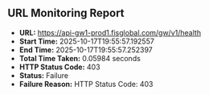 ## URL Monitoring Report

- **URL:** https://api-gw1-prod1.fisglobal.com/gw/v1/health
- **Start Time:** 2025-10-17T19:55:57.192557
- **End Time:** 2025-10-17T19:55:57.252397
- **Total Time Taken:** 0.05984 seconds
- **HTTP Status Code:** 403
- **Status:** Failure
- **Failure Reason:** HTTP Status Code: 403
